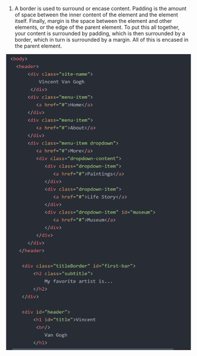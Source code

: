 1. A border is used to surround or encase content. Padding is the amount of space between the inner content of the element and the element itself. Finally, margin is the space between the element and other elements, or the edge of the parent element. To put this all together, your content is surrounded by padding, which is then surrounded by a border, which in turn is surrounded by a margin. All of this is encased in the parent element.

![Screenshot](./images/screenshot.png)
